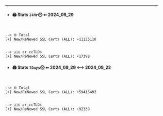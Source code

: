 

---
- #### 🖨️ **Stats** `24Hr`⏲️ ➼ 2024_09_29
```console


--> 🌐 Total
[+] New/ReNewed SSL Certs (ALL): +11125110


--> 🇦🇷 ar_ccTLDs
[+] New/ReNewed SSL Certs (ALL): +17398

```

- #### 🖨️ **Stats** `7Days`⏲️ ➼ 2024_09_29 <--> 2024_09_22
```console


--> 🌐 Total
[+] New/ReNewed SSL Certs (ALL): +59415493


--> 🇦🇷 ar_ccTLDs
[+] New/ReNewed SSL Certs (ALL): +92338

```

